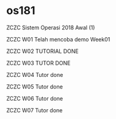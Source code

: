 # os181
ZCZC Sistem Operasi 2018 Awal (1)

ZCZC W01 Telah mencoba demo Week01

ZCZC W02 TUTORIAL DONE

ZCZC W03 TUTOR DONE

ZCZC W04 Tutor done

ZCZC W05 Tutor done

ZCZC W06 Tutor done

ZCZC W07 Tutor done
